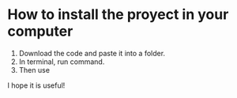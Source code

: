 # How to install the proyect in your computer
1. Download the code and paste it into a folder.
2. In terminal, run <npm install> command.
3. Then use <npm run dev>

I hope it is useful!
